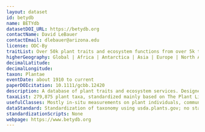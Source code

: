 ```yaml
---
layout: dataset
id: betydb
name: BETYdb
datasetDOI_URL: https://betydb.org
contactName: David LeBauer
contactEmail: dlebauer@arizona.edu
license: ODC-By
traitList: Over 50k plant traits and ecosystem functions from over 5k taxa
higherGeography: Global | Africa | Antarctica | Asia | Europe | North America | Oceania | South America
decimalLatitude:
decimalLongitude:
taxon: Plantae
eventDate: about 1910 to current
paperDOIcitation: 10.1111/gcbb.12420
description: A database of plant traits and ecosystem services. Designed to support meta-analysis and crop and ecosystem modeling.
taxaList: 279,875 plant taxa, standardized mainly based on The Plant List
usefulClasses: Mostly in-situ measurements on plant individuals, communities, and ecosystems
dataStandard: Standardization of taxonomy using usda.plants.gov; no standardization of traits vocabulary
standardizationScripts: None
webpage: https://www.betydb.org
---
```

